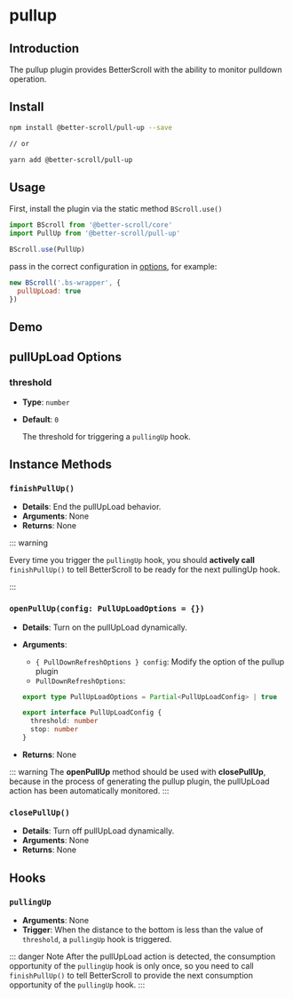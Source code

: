 # pullup

## Introduction

  The pullup plugin provides BetterScroll with the ability to monitor pulldown operation.

## Install

```bash
npm install @better-scroll/pull-up --save

// or

yarn add @better-scroll/pull-up
```

## Usage

First, install the plugin via the static method `BScroll.use()`

```js
import BScroll from '@better-scroll/core'
import PullUp from '@better-scroll/pull-up'

BScroll.use(PullUp)
```

pass in the correct configuration in [options](./pullup.html#pullupload-options), for example:

```js
new BScroll('.bs-wrapper', {
  pullUpLoad: true
})
```

## Demo

<demo qrcode-url="pullup/">
  <template slot="code-template">
    <<< @/examples/vue/components/pullup/default.vue?template
  </template>
  <template slot="code-script">
    <<< @/examples/vue/components/pullup/default.vue?script
  </template>
  <template slot="code-style">
    <<< @/examples/vue/components/pullup/default.vue?style
  </template>
  <pullup-default slot="demo"></pullup-default>
</demo>

## pullUpLoad Options

### threshold

  - **Type**: `number`
  - **Default**: `0`

    The threshold for triggering a `pullingUp` hook.

## Instance Methods

### `finishPullUp()`

  - **Details**: End the pullUpLoad behavior.
  - **Arguments**: None
  - **Returns**: None

::: warning

Every time you trigger the `pullingUp` hook, you should **actively call** `finishPullUp()` to tell BetterScroll to be ready for the next pullingUp hook.

:::

### `openPullUp(config: PullUpLoadOptions = {})`

  - **Details**: Turn on the pullUpLoad dynamically.
  - **Arguments**:
    - `{ PullDownRefreshOptions } config`: Modify the option of the pullup plugin
    - `PullDownRefreshOptions`:

    ```typescript
    export type PullUpLoadOptions = Partial<PullUpLoadConfig> | true

    export interface PullUpLoadConfig {
      threshold: number
      stop: number
    }
    ```
  - **Returns**: None

::: warning
The **openPullUp** method should be used with **closePullUp**, because in the process of generating the pullup plugin, the pullUpLoad action has been automatically monitored.
:::

### `closePullUp()`

  - **Details**: Turn off pullUpLoad dynamically.
  - **Arguments**: None
  - **Returns**: None

## Hooks

### `pullingUp`

- **Arguments**: None
- **Trigger**: When the distance to the bottom is less than the value of `threshold`, a `pullingUp` hook is triggered.

::: danger Note
After the pullUpLoad action is detected, the consumption opportunity of the `pullingUp` hook is only once, so you need to call `finishPullUp()` to tell BetterScroll to provide the next consumption opportunity of the `pullingUp` hook.
:::